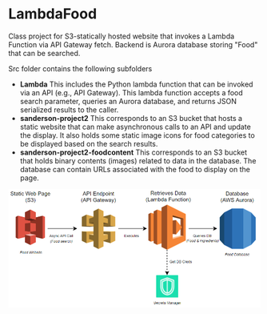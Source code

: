 # LambdaFood
Class project for S3-statically hosted website that invokes a Lambda Function via API Gateway fetch.  Backend is Aurora database storing "Food" that can be searched.

Src folder contains the following subfolders
* **Lambda** This includes the Python lambda function that can be invoked via an API (e.g., API Gateway).  This lambda function accepts a food search parameter, queries an Aurora database, and returns JSON  serialized results to the caller.
* **sanderson-project2** This corresponds to an S3 bucket that hosts a static website that can make asynchronous calls to an API and update the display.  It also holds some static image icons for food categories to be displayed based on the search results.
* **sanderson-project2-foodcontent** This corresponds to an S3 bucket that holds binary contents (images) related to data in the database.  The database can contain URLs associated with the food to display on the page.

![Image of Architecture](https://github.com/stevo9510/LambdaFood/blob/main/src/sanderson-project2/images/architecture-diagram.png)

